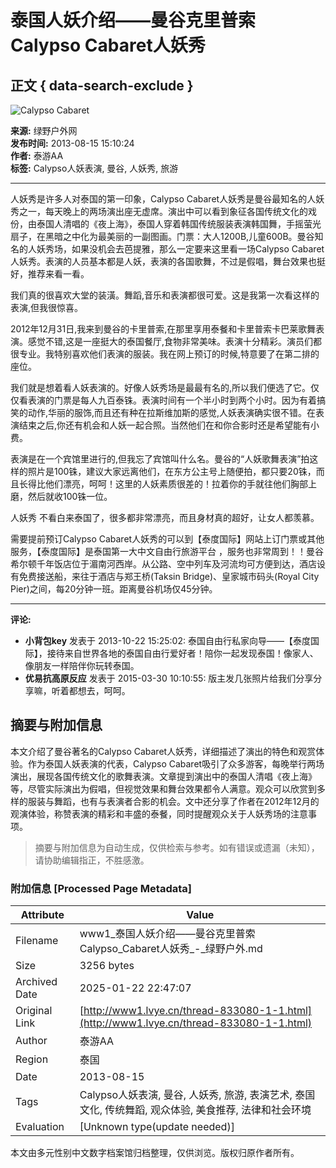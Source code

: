 # 泰国人妖介绍——曼谷克里普索Calypso Cabaret人妖秀

## 正文 { data-search-exclude }


![Calypso Cabaret](http://bbs.lvye.com/common/cf/105200nvkhe8b8kczv393e.png)

**来源:** 绿野户外网  
**发布时间:** 2013-08-15 15:10:24  
**作者:** 泰游AA  
**标签:** Calypso人妖表演, 曼谷, 人妖秀, 旅游  

---

人妖秀是许多人对泰国的第一印象，Calypso Cabaret人妖秀是曼谷最知名的人妖秀之一，每天晚上的两场演出座无虚席。演出中可以看到象征各国传统文化的戏份，由泰国人清唱的《夜上海》，泰国人穿着韩国传统服装表演韩国舞，手摇萤光扇子，在黑暗之中化为最美丽的一副图画。门票：大人1200B,儿童600B。曼谷知名的人妖秀场，如果没机会去芭提雅，那么一定要来这里看一场Calypso Cabaret人妖秀。表演的人员基本都是人妖，表演的各国歌舞，不过是假唱，舞台效果也挺好，推荐来看一看。

我们真的很喜欢大堂的装潢。舞蹈,音乐和表演都很可爱。这是我第一次看这样的表演,但我很惊喜。

2012年12月31日,我来到曼谷的卡里普索,在那里享用泰餐和卡里普索卡巴莱歌舞表演。感觉不错,这是一座挺大的泰国餐厅,食物非常美味。表演十分精彩。演员们都很专业。我特别喜欢他们表演的服装。我在网上预订的时候,特意要了在第二排的座位。

我们就是想着看人妖表演的。好像人妖秀场是最最有名的,所以我们便选了它。仅仅看表演的门票是每人九百泰铢。表演时间有一个半小时到两个小时。因为有着搞笑的动作,华丽的服饰,而且还有种在拉斯维加斯的感觉,人妖表演确实很不错。在表演结束之后,你还有机会和人妖一起合照。当然他们在和你合影时还是希望能有小费。

表演是在一个宾馆里进行的,但我忘了宾馆叫什么名。曼谷的“人妖歌舞表演”拍这样的照片是100铢，建议大家远离他们，在东方公主号上随便拍，都只要20铢，而且长得比他们漂亮，呵呵！这里的人妖素质很差的！拉着你的手就往他们胸部上磨，然后就收100铢一位。

人妖秀 不看白来泰国了，很多都非常漂亮，而且身材真的超好，让女人都羡慕。

需要提前预订Calypso Cabaret人妖秀的可以到【泰度国际】网站上订门票或其他服务，【泰度国际】是泰国第一大中文自由行旅游平台 ，服务也非常周到！！曼谷希尔顿千年饭店位于湄南河西岸。从公路、空中列车及河流均可方便到达，酒店设有免费接送船，来往于酒店与郑王桥(Taksin Bridge)、皇家城市码头(Royal City Pier)之间，每20分钟一班。距离曼谷机场仅45分钟。

---

**评论:**  
- **小背包key** 发表于 2013-10-22 15:25:02: 泰国自由行私家向导——【泰度国际】，接待来自世界各地的泰国自由行爱好者！陪你一起发现泰国！像家人、像朋友一样陪伴你玩转泰国。  
- **优易抗高原反应** 发表于 2015-03-30 10:10:55: 版主发几张照片给我们分享分享嘛，听着都想去，呵呵。
<!-- tcd_original_link http://www1.lvye.cn/thread-833080-1-1.html -->


## 摘要与附加信息

<!-- tcd_abstract -->
本文介绍了曼谷著名的Calypso Cabaret人妖秀，详细描述了演出的特色和观赏体验。作为泰国人妖表演的代表，Calypso Cabaret吸引了众多游客，每晚举行两场演出，展现各国传统文化的歌舞表演。文章提到演出中的泰国人清唱《夜上海》等，尽管实际演出为假唱，但视觉效果和舞台效果都令人满意。观众可以欣赏到多样的服装与舞蹈，也有与表演者合影的机会。文中还分享了作者在2012年12月的观演体验，称赞表演的精彩和丰盛的泰餐，同时提醒观众关于人妖秀场的注意事项。
<!-- tcd_abstract_end -->

> 摘要与附加信息为自动生成，仅供检索与参考。如有错误或遗漏（未知），请协助编辑指正，不胜感激。

### 附加信息 [Processed Page Metadata]

| Attribute       | Value                                  |
|-----------------|----------------------------------------|
| Filename        | www1_泰国人妖介绍——曼谷克里普索Calypso_Cabaret人妖秀_-_绿野户外.md                             |
| Size            | 3256 bytes                           |
| Archived Date   | 2025-01-22 22:47:07                             |
| Original Link   | [http://www1.lvye.cn/thread-833080-1-1.html](http://www1.lvye.cn/thread-833080-1-1.html)                       |
| Author          | 泰游AA                               |
| Region          | 泰国                               |
| Date            | 2013-08-15                                 |
| Tags            | Calypso人妖表演, 曼谷, 人妖秀, 旅游, 表演艺术, 泰国文化, 传统舞蹈, 观众体验, 美食推荐, 法律和社会环境                                 |
| Evaluation            | [Unknown type(update needed)]                                 |
<!-- tcd_table_end -->

本文由多元性别中文数字档案馆归档整理，仅供浏览。版权归原作者所有。
